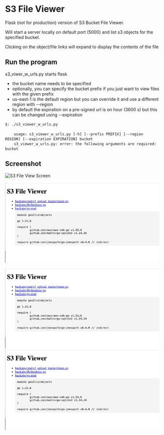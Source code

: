 # S3 File Viewer

Flask (not for production) version of S3 Bucket File Viewer.

Will start a server locally on default port (5000) and list s3 objects for the specified bucket.

Clicking on the object/file links will expand to display the contents of the file

## Run the program

s3_viwer_w_urls.py starts flask

  - the bucket name needs to be specified
  - optionally, you can specify the bucket prefix if you just want to view files with the given prefix
  - us-east-1 is the default region but you can override it and use a different region with --region
  - by default the expiration on a pre-signed url is on hour (3600 s) but this can be changed using --expiration 
```
$: ./s3_viewer_w_urls.py

    usage: s3_viewer_w_urls.py [-h] [--prefix PREFIX] [--region REGION] [--expiration EXPIRATION] bucket
    s3_viewer_w_urls.py: error: the following arguments are required: bucket
```

## Screenshot

![S3 File View Screen](https://github.com/au79stein/python-s3-buckets/tree/main/Presigned-URL-Viewer/assets/images/screenshot01.jpeg)

![S3 File View Screen](./assets/images/screenshot01.jpeg)

![](./assets/images/screenshot01.jpeg)
![](assets/images/screenshot01.jpeg)
